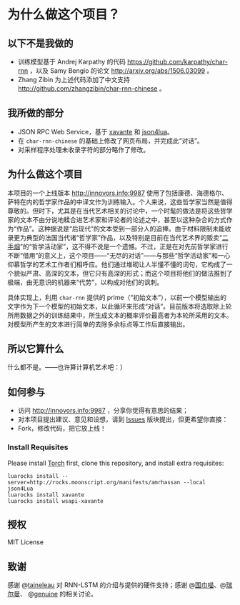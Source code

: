 
# 为什么做这个项目？

## 以下不是我做的

- 训练模型基于 Andrej Karpathy 的代码 https://github.com/karpathy/char-rnn ，以及 Samy Bengio 的论文 http://arxiv.org/abs/1506.03099 。
- Zhang Zibin 为上述代码添加了中文支持 http://github.com/zhangzibin/char-rnn-chinese 。

## 我所做的部分
- JSON RPC Web Service，基于 [xavante](http://keplerproject.github.io/xavante/) 和 [json4lua](https://github.com/craigmj/json4lua)。
- 在 `char-rnn-chinese` 的基础上修改了网页布局，并完成此“对话”。
- 对采样程序处理未收录字符的部分略作了修改。

## 为什么做这个项目

本项目的一个上线版本 http://innovors.info:9987 使用了包括康德、海德格尔、萨特在内的哲学家作品的中译文作为训练输入。个人来说，这些哲学家当然是值得尊敬的。但时下，尤其是在当代艺术相关的讨论中，一个时髦的做法是将这些哲学家的文本不由分说地糅合进艺术家和评论者的论述之中，甚至以这种杂合的方式作为“作品”。这种据说是“后现代”的文本受到一部分人的追捧。由于材料限制未能收录更为典型的法国当代诸“哲学家”作品，以及特别是目前在当代艺术界的贩卖“[二手烟](http://www.bundpic.com/posts/post/555aeb40f032a0e68c981d1a)”的“哲学活动家”，这不得不说是一个遗憾。不过，正是在对先前哲学家进行不断“借用”的意义上，这个项目——“无尽的对话”——与那些“哲学活动家”和一心仰慕哲学的艺术工作者们相呼应。他们通过堆砌让人半懂不懂的词句，它构成了一个貌似严肃、高深的文本，但它只有高深的形式；而这个项目将他们的做法推到了极端，由无意识的机器来“代劳”，以构成对他们的讽刺。

具体实现上，利用 `char-rnn` 提供的 prime（“初始文本”），以前一个模型输出的文字作为下一个模型的初始文本，以此循环来形成“对话”。目前版本将选取除上轮所用数据之外的训练结果中，所生成文本的概率评价最高者为本轮所采用的文本。对模型所产生的文本进行简单的去除多余标点等工作后直接输出。

## 所以它算什么

什么都不是。——也许算计算机艺术吧：）

## 如何参与

- 访问 http://innovors.info:9987 ，分享你觉得有意思的结果；
- 对本项目提出建议、意见和设想，请到 [Issues](https://github.com/zhuth/char-rnn-chinese/issues) 版块提出，但更希望你直接：
- Fork，修改代码，把它放上线！

### Install Requisites

Please install [Torch](http://torch.ch) first, clone this repository, and install extra requisites:

	luarocks install --server=http://rocks.moonscript.org/manifests/amrhassan --local json4Lua
	luarocks install xavante
	luarocks install wsapi-xavante

## 授权

MIT License

## 致谢

感谢 @[taineleau](https://www.douban.com/people/ylen/) 对 RNN-LSTM 的介绍与提供的硬件支持；感谢 @[围巾喵](https://www.douban.com/people/Viking_mew_two/)、@[瑞尔曼](https://www.douban.com/people/45233999/)、 @[genuine](https://www.douban.com/people/60566956/) 的相关讨论。
